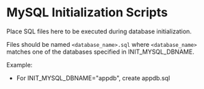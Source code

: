 # MySQL Initialization Scripts

Place SQL files here to be executed during database initialization.

Files should be named `<database_name>.sql` where `<database_name>` matches
one of the databases specified in INIT_MYSQL_DBNAME.

Example:
- For INIT_MYSQL_DBNAME="appdb", create appdb.sql
